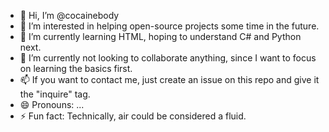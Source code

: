 - 👋 Hi, I’m @cocainebody
- 👀 I’m interested in helping open-source projects some time in the future.
- 🌱 I’m currently learning HTML, hoping to understand C# and Python next.
- 💞️ I’m currently not looking to collaborate anything, since I want to focus on learning the basics first. 
- 📫 If you want to contact me, just create an issue on this repo and give it the "inquire" tag.
- 😄 Pronouns: ...
- ⚡ Fun fact: Technically, air could be considered a fluid.

<!---
cocainebody/cocainebody is a ✨ special ✨ repository because its `README.md` (this file) appears on your GitHub profile.
You can click the Preview link to take a look at your changes.
--->
